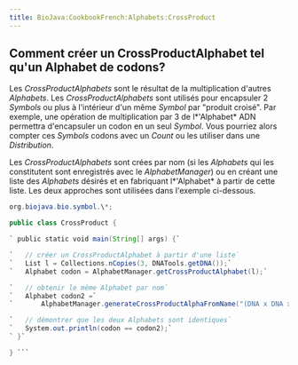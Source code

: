 ```yaml
---
title: BioJava:CookbookFrench:Alphabets:CrossProduct
---
```


Comment créer un CrossProductAlphabet tel qu'un Alphabet de codons?
-------------------------------------------------------------------

Les *CrossProductAlphabets* sont le résultat de la multiplication
d'autres *Alphabets*. Les *CrossProductAlphabets* sont utilisés pour
encapsuler 2 *Symbols* ou plus à l'intérieur d'un même *Symbol* par
"produit croisé". Par exemple, une opération de multiplication par 3 de
l*'Alphabet* ADN permettra d'encapsuler un codon en un seul *Symbol*.
Vous pourriez alors compter ces *Symbols* codons avec un *Count* ou les
utiliser dans une *Distribution*.

Les *CrossProductAlphabets* sont crées par nom (si les *Alphabets* qui
les constitutent sont enregistrés avec le *AlphabetManager*) ou en
créant une liste des *Alphabets* désirés et en fabriquant l*'Alphabet* à
partir de cette liste. Les deux approches sont utilisées dans l'exemple
ci-dessous.

```java import java.util.\*; import org.biojava.bio.seq.\*; import
org.biojava.bio.symbol.\*;

public class CrossProduct {

` public static void main(String[] args) {`

`   // créer un CrossProductAlphabet à partir d'une liste`  
`   List l = Collections.nCopies(3, DNATools.getDNA());`  
`   Alphabet codon = AlphabetManager.getCrossProductAlphabet(l);`

`   // obtenir le même Alphabet par nom`  
`   Alphabet codon2 =`  
`       AlphabetManager.generateCrossProductAlphaFromName("(DNA x DNA x DNA)");`

`   // démontrer que les deux Alphabets sont identiques`  
`   System.out.println(codon == codon2);`  
` }`

} ```

